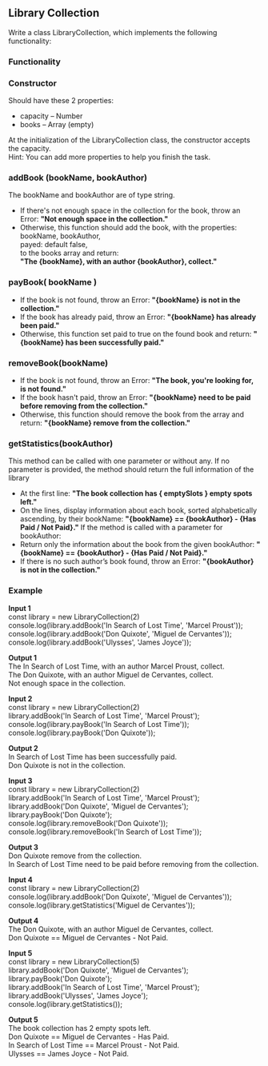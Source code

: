 ## Library Collection
 
Write a class LibraryCollection, which implements the following functionality:
### Functionality  
### Constructor  
Should have these 2 properties:
-	capacity – Number
-	books – Array (empty)  

At the initialization of the LibraryCollection class, the constructor accepts the capacity.  
Hint: You can add more properties to help you finish the task.  

### addBook (bookName, bookAuthor)  
The bookName and bookAuthor are of type string. 
-	If there's not enough space in the collection for the book, throw an Error:
              **"Not enough space in the collection."**
-	Otherwise, this function should add the book, with the properties: 
 bookName, 
 bookAuthor,   
 payed: default false,   
 to the books array and return:  
**"The {bookName}, with an author {bookAuthor}, collect."**

### payBook( bookName )
-	If the book is not found, throw an Error:
**"{bookName} is not in the collection."**
-	If the book has already paid, throw an Error:
**"{bookName} has already been paid."**
-	Otherwise, this function set paid to true on the found book and return:
**"{bookName} has been successfully paid."**

### removeBook(bookName) 
-	If the book is not found, throw an Error:
**"The book, you're looking for, is not found."**
-	If the book hasn't paid, throw an Error:
**"{bookName} need to be paid before removing from the collection."**
-	Otherwise, this function should remove the book from the array and return:
**"{bookName} remove from the collection."**

### getStatistics(bookAuthor) 
This method can be called with one parameter or without any.
 If no parameter is provided, the method should return the full information of the library 
-	At the first line:
**"The book collection has { emptySlots } empty spots left."**
-	On the lines, display information about each book, sorted alphabetically ascending, by their bookName:
**"{bookName} == {bookAuthor} - {Has Paid / Not Paid}."**
If the method is called with a parameter for bookAuthor:
-	Return only the information about the book from the given bookAuthor:
**"{bookName} == {bookAuthor} - {Has Paid / Not Paid}."**
-	If there is no such author’s book found, throw an Error:
**"{bookAuthor} is not in the collection."**


###	Example
**Input 1**  
const library = new LibraryCollection(2)  
console.log(library.addBook('In Search of Lost Time', 'Marcel Proust'));  
console.log(library.addBook('Don Quixote', 'Miguel de Cervantes'));  
console.log(library.addBook('Ulysses', 'James Joyce'));  

**Output 1**  
The In Search of Lost Time, with an author Marcel Proust, collect.  
The Don Quixote, with an author Miguel de Cervantes, collect.  
Not enough space in the collection.  

**Input 2**  
const library = new LibraryCollection(2)  
library.addBook('In Search of Lost Time', 'Marcel Proust');  
console.log(library.payBook('In Search of Lost Time'));  
console.log(library.payBook('Don Quixote'));  

**Output 2**  
In Search of Lost Time has been successfully paid.  
Don Quixote is not in the collection.  

**Input 3**  
const library = new LibraryCollection(2)  
library.addBook('In Search of Lost Time', 'Marcel Proust');  
library.addBook('Don Quixote', 'Miguel de Cervantes');  
library.payBook('Don Quixote');  
console.log(library.removeBook('Don Quixote'));  
console.log(library.removeBook('In Search of Lost Time'));  

**Output 3**  
Don Quixote remove from the collection.  
In Search of Lost Time need to be paid before removing from the collection.  


**Input 4**  
const library = new LibraryCollection(2)  
console.log(library.addBook('Don Quixote', 'Miguel de Cervantes'));  
console.log(library.getStatistics('Miguel de Cervantes'));  

**Output 4**  
The Don Quixote, with an author Miguel de Cervantes, collect.  
Don Quixote == Miguel de Cervantes - Not Paid.  

**Input 5**  
const library = new LibraryCollection(5)  
library.addBook('Don Quixote', 'Miguel de Cervantes');  
library.payBook('Don Quixote');  
library.addBook('In Search of Lost Time', 'Marcel Proust');  
library.addBook('Ulysses', 'James Joyce');  
console.log(library.getStatistics());  

**Output 5**  
The book collection has 2 empty spots left.  
Don Quixote == Miguel de Cervantes - Has Paid.  
In Search of Lost Time == Marcel Proust - Not Paid.  
Ulysses == James Joyce - Not Paid.  
